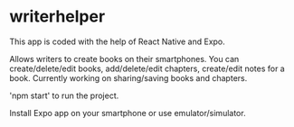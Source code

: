 # writerhelper
This app is coded with the help of React Native and Expo.

Allows writers to create books on their smartphones. You can create/delete/edit books, add/delete/edit chapters, create/edit notes for a book. Currently working on sharing/saving books and chapters.

'npm start' to run the project.

Install Expo app on your smartphone or use emulator/simulator.
